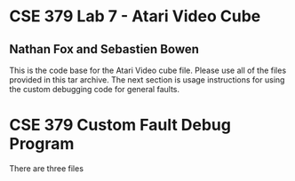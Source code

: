 # CSE 379 Lab 7 - Atari Video Cube
## Nathan Fox and Sebastien Bowen

This is the code base for the Atari Video cube file.  Please use all of the files provided in this tar archive.  The next section is usage instructions for using the custom debugging code for general faults.

# CSE 379 Custom Fault Debug Program

There are three files